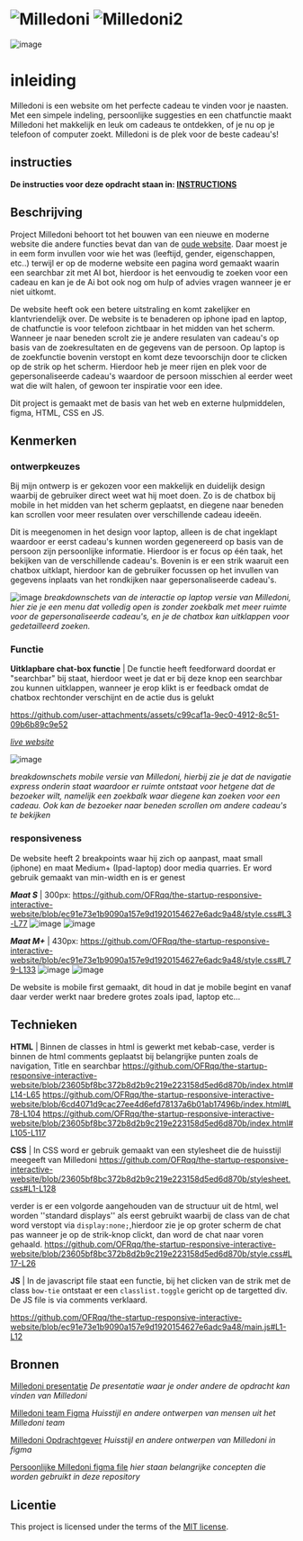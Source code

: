 
# ![Milledoni](https://github.com/user-attachments/assets/8356d833-ccc7-4089-b5f4-6f99416748ed) ![Milledoni2](https://github.com/user-attachments/assets/80a67f9f-9e77-4d97-ac1e-c42b905d33ca)
![image](https://github.com/user-attachments/assets/4bdee5c7-e988-4421-a029-4c84b34567bb)

# inleiding
Milledoni is een website  om het perfecte cadeau te vinden voor je naasten. Met een simpele indeling, persoonlijke suggesties en een chatfunctie maakt Milledoni het makkelijk en leuk om cadeaus te ontdekken, of je nu op je telefoon of computer zoekt. Milledoni is de plek voor de beste cadeau's!

## instructies
**De instructies voor deze opdracht staan in: [INSTRUCTIONS](https://github.com/fdnd-task/the-startup-responsive-interactieve-website/blob/main/docs/INSTRUCTIONS.md)**

## Beschrijving
Project Milledoni behoort tot het bouwen van een nieuwe en moderne website die andere functies bevat dan van de [oude website](https://milledoni.nl/). Daar moest je in eem form invullen voor wie het was (leeftijd, gender, eigenschappen, etc..) terwijl er op de moderne website een pagina word gemaakt waarin een searchbar zit met AI bot, hierdoor is het eenvoudig te zoeken voor een cadeau en kan je de Ai bot ook nog om hulp of advies vragen wanneer je er niet uitkomt. 

De website heeft ook een betere uitstraling en komt zakelijker en klantvriendelijk over. De website is te benaderen op iphone ipad en laptop, de chatfunctie is voor telefoon zichtbaar in het midden van het scherm. Wanneer je naar beneden scrolt zie je andere resulaten van cadeau's op basis van de zoekresultaten en de gegevens van de persoon. Op laptop is de zoekfunctie bovenin verstopt en komt deze tevoorschijn door te clicken op de strik op het scherm. Hierdoor heb je meer rijen en plek voor de gepersonaliseerde cadeau's waardoor de persoon misschien al eerder weet wat die wilt halen, of gewoon ter inspiratie voor een idee.

Dit project is gemaakt met de basis van het web en externe hulpmiddelen, figma, HTML, CSS en JS.
<!-- In de Beschrijving staat hoe je project er uit ziet, hoe het werkt en wat je er mee kan. -->
<!-- Voeg een mooie poster visual toe 📸 -->
<!-- Voeg een link toe naar Github Pages 🌐-->

## Kenmerken

### ontwerpkeuzes 
Bij mijn ontwerp is er gekozen voor een makkelijk en duidelijk design waarbij de gebruiker direct weet wat hij moet doen. Zo is de chatbox bij mobile in het midden van het scherm geplaatst, en diegene naar beneden kan scrollen voor meer resulaten over verschillende cadeau ideeën. 

Dit is meegenomen in het design voor laptop, alleen is de chat ingeklapt waardoor er eerst cadeau's kunnen worden gegenereerd op basis van de persoon zijn persoonlijke informatie. 
Hierdoor is er focus op één taak, het bekijken van de verschillende cadeau's. Bovenin is er een strik waaruit een chatbox uitklapt, hierdoor kan de gebruiker focussen op het invullen van gegevens inplaats van het rondkijken naar gepersonaliseerde cadeau's.

![image](https://github.com/user-attachments/assets/88f1d3e8-07c6-4ddf-92c0-affb34d1a0a7)
_breakdownschets van de interactie op laptop versie van Milledoni, hier zie je een menu dat volledig open is zonder zoekbalk met meer ruimte voor de gepersonaliseerde cadeau's, en je de chatbox kan uitklappen voor gedetailleerd zoeken._ 

### Functie
**Uitklapbare chat-box functie** |
De functie heeft feedforward doordat er "searchbar" bij staat, hierdoor weet je dat er bij deze knop een searchbar zou kunnen uitklappen, wanneer je erop klikt is er feedback omdat de chatbox rechtonder verschijnt en de actie dus is gelukt

https://github.com/user-attachments/assets/c99caf1a-9ec0-4912-8c51-09b6b89c9e52

_[live website](https://ofrqq.github.io/the-startup-responsive-interactive-website/)_


![image](https://github.com/user-attachments/assets/e611d50c-816f-4043-babe-b46d99bba9b1)

_breakdownschets mobile versie van Milledoni, hierbij zie je dat de navigatie express onderin staat waardoor er ruimte ontstaat voor hetgene dat de bezoeker wilt, namelijk een zoekbalk waar diegene kan zoeken voor een cadeau. Ook kan de bezoeker naar beneden scrollen om andere cadeau's te bekijken_

### responsiveness
De website heeft 2 breakpoints waar hij zich op aanpast, maat small (iphone) en maat Medium+ (Ipad-laptop) door media quarries. Er word gebruik gemaakt van min-width en is er genest

***Maat S*** | 300px: https://github.com/OFRqq/the-startup-responsive-interactive-website/blob/ec91e73e1b9090a157e9d1920154627e6adc9a48/style.css#L3-L77
![image](https://github.com/user-attachments/assets/4f498a17-f62d-4b8a-9f07-20fe5d741554)
![image](https://github.com/user-attachments/assets/961cf5e9-a5e4-48cb-90f7-c4a77eeaeb19)




***Maat M+*** | 430px: https://github.com/OFRqq/the-startup-responsive-interactive-website/blob/ec91e73e1b9090a157e9d1920154627e6adc9a48/style.css#L79-L133
![image](https://github.com/user-attachments/assets/af075d81-813c-4194-9aa4-b6736a562987)
![image](https://github.com/user-attachments/assets/cd73cd1c-a09b-470b-8013-16e19532fe98)

De website is mobile first gemaakt, dit houd in dat je mobile begint en vanaf daar verder werkt naar bredere grotes zoals ipad, laptop etc...

<!-- Bij Kenmerken staat welke technieken zijn gebruikt en hoe. Wat is de HTML structuur? Wat zijn de belangrijkste dingen in CSS? Wat is er met JS gedaan en hoe? -->
## Technieken
**HTML** | Binnen de classes in html is gewerkt met kebab-case, verder is binnen de html comments geplaatst bij belangrijke punten zoals de navigation, Title en searchbar
https://github.com/OFRqq/the-startup-responsive-interactive-website/blob/23605bf8bc372b8d2b9c219e223158d5ed6d870b/index.html#L14-L65
https://github.com/OFRqq/the-startup-responsive-interactive-website/blob/6cd4071d9cac27ee4d6efd78137a6b01ab17496b/index.html#L78-L104
https://github.com/OFRqq/the-startup-responsive-interactive-website/blob/23605bf8bc372b8d2b9c219e223158d5ed6d870b/index.html#L105-L117

**CSS** | In CSS word er gebruik gemaakt van een stylesheet die de huisstijl meegeeft van Milledoni
https://github.com/OFRqq/the-startup-responsive-interactive-website/blob/23605bf8bc372b8d2b9c219e223158d5ed6d870b/stylesheet.css#L1-L128

verder is er een volgorde aangehouden van de structuur uit de html, wel worden ''standard displays'' als eerst gebruikt waarbij de class van de chat word verstopt via `display:none;`,hierdoor zie je op groter scherm de chat pas wanneer je op de strik-knop clickt, dan word de chat naar voren gehaald. 
https://github.com/OFRqq/the-startup-responsive-interactive-website/blob/23605bf8bc372b8d2b9c219e223158d5ed6d870b/style.css#L17-L26

**JS** | In de javascript file staat een functie, bij het clicken van de strik met de class `bow-tie` ontstaat er een `classlist.toggle` gericht op de targetted div. De JS file is via comments verklaard.

https://github.com/OFRqq/the-startup-responsive-interactive-website/blob/ec91e73e1b9090a157e9d1920154627e6adc9a48/main.js#L1-L12

## Bronnen
[Milledoni presentatie](https://docs.google.com/presentation/d/1_TKzsXSpYs1pbbkxEpqE_c8ElEG-HphHz5BiJV1eCgA/mobilepresent?slide=id.p)
_De presentatie waar je onder andere de opdracht kan vinden van Milledoni_

[Milledoni team Figma](https://www.figma.com/design/WkfefWVhBtylD9LCY1T9n2/Milledoni-FDND)
_Huisstijl en andere ontwerpen van mensen uit het Milledoni team_

[Milledoni Opdrachtgever](https://www.figma.com/design/tHCHwBm3Ujv7wR28VU2BSu/Milledoni?node-id=0-1&t=irKT3Z9AKyvK2HYj-1)
_Huisstijl en andere ontwerpen van Milledoni in figma_

[Persoonlijke Milledoni figma file](https://www.figma.com/design/JXx57fl2BLyLUdYQCWMYfW/Milledoni%2B?node-id=0-1&t=mv40Qyf7YDCd5dTH-1)
_hier staan belangrijke concepten die worden gebruikt in deze repository_
## Licentie

This project is licensed under the terms of the [MIT license](./LICENSE).

